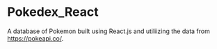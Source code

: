 # Pokedex_React

 A database of Pokemon built using React.js and utiliizing the data from https://pokeapi.co/. 
